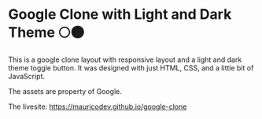 # Google Clone with Light and Dark Theme 🌕🌑
This is a google clone layout with responsive layout and a light and dark theme toggle button.
It was designed with just HTML, CSS, and a little bit of JavaScript.

The assets are property of Google.

The livesite: https://mauricodev.github.io/google-clone
